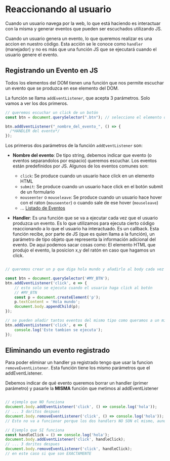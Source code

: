 # Reaccionando al usuario

Cuando un usuario navega por la web, lo que está haciendo es interactuar con la misma y generar eventos que pueden ser escuchados utilizando JS.

Cuando un usuario genera un evento, lo que queremos realizar es una accion en nuestro código. Esta acción se le conoce como `handler` (manejador) y no es más que una función JS que se ejecutará cuando el usuario genere el evento.

## Registrando un Evento en JS

Todos los elementos del DOM tienen una función que nos permite escuchar un evento que se produzca en ese elemento del DOM.

La función se llama `addEventListener`, que acepta 3 parámetros. Solo vamos a ver los dos primeros.

```js
// queremos escuchar un click de un botón
const btn = document.querySelector(".btn"); // selecciono el elemento del DOM al que le voy a asignar el evento

btn.addEventListener("_nombre_del_evento_", () => {
  /*HANDLER del evento*/
});
```

Los primeros dos parámetros de la función `addEventListener` son:

- **Nombre del evento**: De tipo string, debemos indicar que evento (o eventos separandolos por espacio) queremos escuchar. Los eventos están predefinidos por JS. Algunos de los eventos comunes son:
  - `click`: Se produce cuando un usuario hace click en un elemento HTML
  - `submit`: Se produce cuando un usuario hace click en el botón submit de un formulario
  - `mouseenter` o `mouseleave`: Se produce cuando un usuario hace hover con el raton (`mouseenter`) o cuando sale de ese hover (`mouseleave`)
  - ... [Listado de Eventos](https://developer.mozilla.org/en-US/docs/Web/Events)

- **Handler**: Es una función que se va a ejecutar cada vez que el usuario produzca un evento. Es lo que utilizamos para ejecuta cierto código reaccionando a lo que el usuario ha interactuado. Es un callback. Esta función recibe, por parte de JS (que es quien llama a la función), un parámetro de tipo objeto que representa la información adicional del evento. De aqui podemos sacar cosas como: El elemento HTML que produjo el evento, la posicion x,y del ratón en caso que hagamos un click.

```js

// queremos crear un p que diga hola mundo y añadirlo al body cada vez que se pulse un botón que ya existe en el HTML.

const btn = document.querySelector('#MY_BTN');
btn.addEventListener('click', e => {
    // esto solo se ejecuta cuando el usuario haga click al botón
    // #MY_BTN
    const p = document.createElement('p');
    p.textContent = 'Hola mundo';
    document.body.appendChild(p);
});

// se pueden añadir tantos eventos del mismo tipo como queramos a un mismo elemento HTML
btn.addEventListener('click', e => {
    console.log('Este tambien se ejecuta');
});
```

## Eliminando un evento registrado

Para poder eliminar un handler ya registrado tengo que usar la funcion `removeEventListener`. Esta función tiene los mismo parámetros que el addEventListener.

Debemos indicar de qué evento queremos borrar un handler (primer parámetro) y pasarle la **MISMA** función que metimos al addEventListener

```js

// ejemplo que NO funciona
document.body.addEventListener('click', () => console.log('hola'));
// ... 3 doritos despues
document.body.removeEventListener('click', () => console.log('hola'));
// Esto no va a funcionar porque los dos handlers NO SON el mismo, aunque si realicen la misma acción

// Ejemplo que SI funciona
const handleClick = () => console.log('hola');
document.body.addEventListener('click', handleClick);
// ... 3 doritos despues
document.body.removeEventListener('click', handleClick);
// en este caso si que son EXACTAMENTE

```